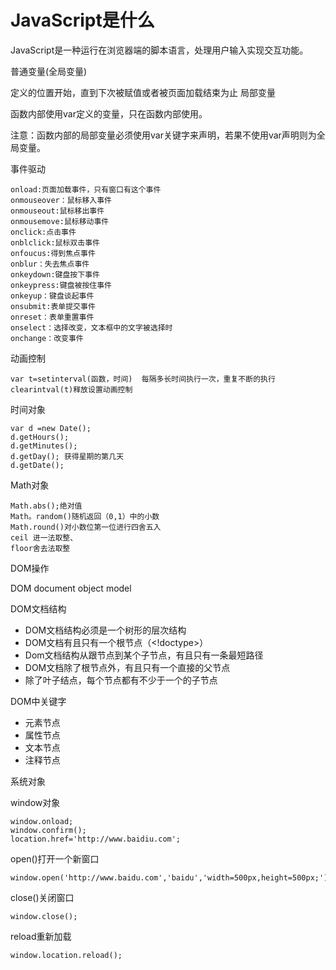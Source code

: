 # JavaScript是什么 #
JavaScript是一种运行在浏览器端的脚本语言，处理用户输入实现交互功能。  
   
普通变量(全局变量) 
  
定义的位置开始，直到下次被赋值或者被页面加载结束为止
局部变量

函数内部使用var定义的变量，只在函数内部使用。

注意：函数内部的局部变量必须使用var关键字来声明，若果不使用var声明则为全局变量。

事件驱动

    onload:页面加载事件，只有窗口有这个事件
    onmouseover：鼠标移入事件
    onmouseout:鼠标移出事件
    onmousemove:鼠标移动事件
    onclick:点击事件
    onblclick:鼠标双击事件
    onfoucus:得到焦点事件
    onblur：失去焦点事件
    onkeydown:键盘按下事件
    onkeypress:键盘被按住事件
    onkeyup：键盘谈起事件
    onsubmit:表单提交事件
    onreset：表单重置事件
    onselect：选择改变，文本框中的文字被选择时
    onchange：改变事件

动画控制

	var t=setinterval(函数，时间)  每隔多长时间执行一次，重复不断的执行
	clearintval(t)释放设置动画控制 

时间对象

	var d =new Date();
	d.getHours();
	d.getMinutes();
	d.getDay(); 获得星期的第几天
	d.getDate();

Math对象

	Math.abs();绝对值
	Math。random()随机返回（0,1）中的小数
	Math.round()对小数位第一位进行四舍五入
	ceil 进一法取整、
	floor舍去法取整
DOM操作

DOM  document object model

DOM文档结构

- DOM文档结构必须是一个树形的层次结构
- DOM文档有且只有一个根节点（<!doctype>）
- Dom文档结构从跟节点到某个子节点，有且只有一条最短路径
- DOM文档除了根节点外，有且只有一个直接的父节点
- 除了叶子结点，每个节点都有不少于一个的子节点

DOM中关键字

- 元素节点
- 属性节点
- 文本节点
- 注释节点

系统对象

window对象

	window.onload;
	window.confirm();
	location.href='http://www.baidiu.com';

open()打开一个新窗口

	window.open('http://www.baidu.com','baidu','width=500px,height=500px;');

close()关闭窗口

	window.close();

reload重新加载

	window.location.reload();